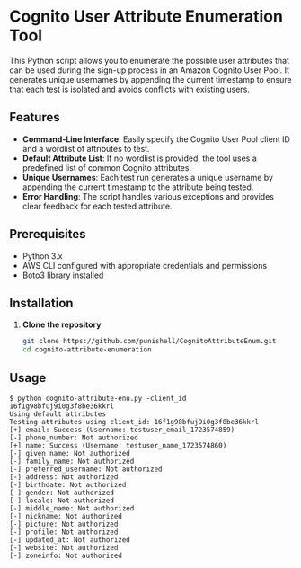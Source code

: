 # Cognito User Attribute Enumeration Tool

This Python script allows you to enumerate the possible user attributes that can be used during the sign-up process in an Amazon Cognito User Pool. It generates unique usernames by appending the current timestamp to ensure that each test is isolated and avoids conflicts with existing users.

## Features

- **Command-Line Interface**: Easily specify the Cognito User Pool client ID and a wordlist of attributes to test.
- **Default Attribute List**: If no wordlist is provided, the tool uses a predefined list of common Cognito attributes.
- **Unique Usernames**: Each test run generates a unique username by appending the current timestamp to the attribute being tested.
- **Error Handling**: The script handles various exceptions and provides clear feedback for each tested attribute.

## Prerequisites

- Python 3.x
- AWS CLI configured with appropriate credentials and permissions
- Boto3 library installed

## Installation

1. **Clone the repository** 

   ```bash
   git clone https://github.com/punishell/CognitoAttributeEnum.git
   cd cognito-attribute-enumeration
   ```

## Usage

```
$ python cognito-attribute-enu.py -client_id 16f1g98bfuj9i0g3f8be36kkrl 
Using default attributes
Testing attributes using client_id: 16f1g98bfuj9i0g3f8be36kkrl
[+] email: Success (Username: testuser_email_1723574859)
[-] phone_number: Not authorized
[+] name: Success (Username: testuser_name_1723574860)
[-] given_name: Not authorized
[-] family_name: Not authorized
[-] preferred_username: Not authorized
[-] address: Not authorized
[-] birthdate: Not authorized
[-] gender: Not authorized
[-] locale: Not authorized
[-] middle_name: Not authorized
[-] nickname: Not authorized
[-] picture: Not authorized
[-] profile: Not authorized
[-] updated_at: Not authorized
[-] website: Not authorized
[-] zoneinfo: Not authorized
```
